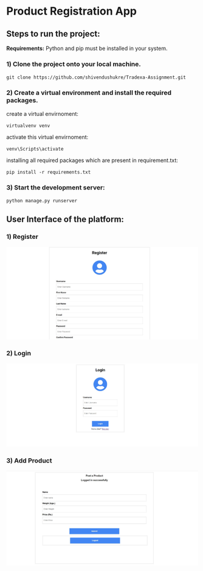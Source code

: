 # Product Registration App

## Steps to run the project:
	
**Requirements:** Python and pip must be installed in your system.

### 1) Clone the project onto your local machine.

	git clone https://github.com/shivendushukre/Tradexa-Assignment.git

### 2) Create a virtual environment and install the required packages.


create a virtual envirnoment:

	virtualvenv venv

activate this virtual envirnoment:

	venv\Scripts\activate

installing all required packages which are present in requirement.txt:

	pip install -r requirements.txt

### 3) Start the development server:

	python manage.py runserver

</p>
</details>

## User Interface of the platform:
### 1) Register
![Register](./screenshots/register.jpg)

### 2) Login
![Login](./screenshots/login.jpg)

### 3) Add Product
![product](./screenshots/add_product.jpg)
